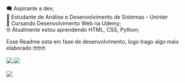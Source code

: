 🗨 Aspirante a dev; <br>
📝 Estudante de Análise e Desenvolvimento de Sistemas - Uninter <br>
📔 Cursando Desenvolvimento Web na Udemy; <br>
🤓 Atualmente estou aprendendo HTML, CSS, Python; <br>

Esse Readme esta em fase de desenvolvimento, logo trago algo mais elaborado  🤓🤓🤓
<div>
  <a href="https://github-readme-stats.vercel.app/api?username=andersonbauermann&count_private=true&show_icons=true&theme=chartreuse-dark">
   <img align="center" src="https://github-readme-stats.vercel.app/api?username=andersonbauermann&bg_color=30,000099,660066&title_color=fff&text_color=fff" />
  </a>
  <a href="https://github.com/m0rp43us">
  <img align="center" src="https://github-readme-stats.vercel.app/api/top-langs/?username=andersonbauermann&bg_color=30,000099,660066&title_color=fff&text_color=fff" />
  </a>
</div>

<div style="margin-top: 20px;">
 <a href="https://www.linkedin.com/in/anderson-bauermann-feltes-60042b76/" target="_blank"><img src="https://img.shields.io/badge/-LinkedIn-%230077B5?style=for-the-        badge&logo=linkedin&logoColor=white" target="_blank"></a> 
</div>

<!---
andersonbauermann/andersonbauermann is a ✨ special ✨ repository because its `README.md` (this file) appears on your GitHub profile.
You can click the Preview link to take a look at your changes.
--->
